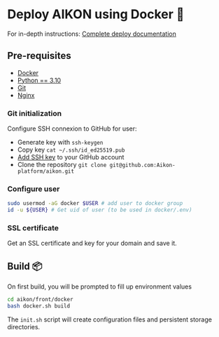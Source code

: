 # Deploy AIKON using Docker 🐳

For in-depth instructions: [Complete deploy documentation](https://github.com/Aikon-platform/aikon/wiki/Docker-deploy)

## Pre-requisites
- [Docker](https://docs.docker.com/engine/install/ubuntu/)
- [Python == 3.10](https://tutorpython.com/install-python-3-10-on-ubuntu-22-04)
- [Git](https://git-scm.com/book/en/v2/Getting-Started-Installing-Git)
- [Nginx](https://www.digitalocean.com/community/tutorials/how-to-install-nginx-on-ubuntu-22-04)

### Git initialization
Configure SSH connexion to GitHub for user:
- Generate key with `ssh-keygen`
- Copy key `cat ~/.ssh/id_ed25519.pub`
- [Add SSH key](https://github.com/settings/ssh/new) to your GitHub account
- Clone the repository `git clone git@github.com:Aikon-platform/aikon.git`

### Configure user
```bash
sudo usermod -aG docker $USER # add user to docker group
id -u ${USER} # Get uid of user (to be used in docker/.env)
```

### SSL certificate
Get an SSL certificate and key for your domain and save it.

## Build 📦
On first build, you will be prompted to fill up environment values
```bash
cd aikon/front/docker
bash docker.sh build
```

The `init.sh` script will create configuration files and persistent storage directories.

